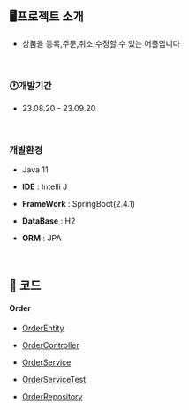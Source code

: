 
## **🖥️**프로젝트 소개

- 상품을 등록,주문,취소,수정할 수 있는 어플입니다 
  
<br> 

### 🕐개발기간

- 23.08.20 - 23.09.20
   
<br>  

### 개발환경

- Java 11

- **IDE** : Intelli J

- **FrameWork** : SpringBoot(2.4.1)

- **DataBase** : H2

- **ORM** : JPA
  
<br> 

## **📌** 코드

#### Order

- [OrderEntity](jpashop/src/main/java/jpabook/jpashop/domain/Order.java)
  
- [OrderController](jpashop/src/main/java/jpabook/jpashop/controller/OrderController.java)

- [OrderService](jpashop/src/main/java/jpabook/jpashop/service/OrderService.java)

- [OrderServiceTest](jpashop/src/test/java/jpabook/jpashop/service/OrderServiceTest.java)

- [OrderRepository](jpashop/src/main/java/jpabook/jpashop/repository/OrderRepository.java)




